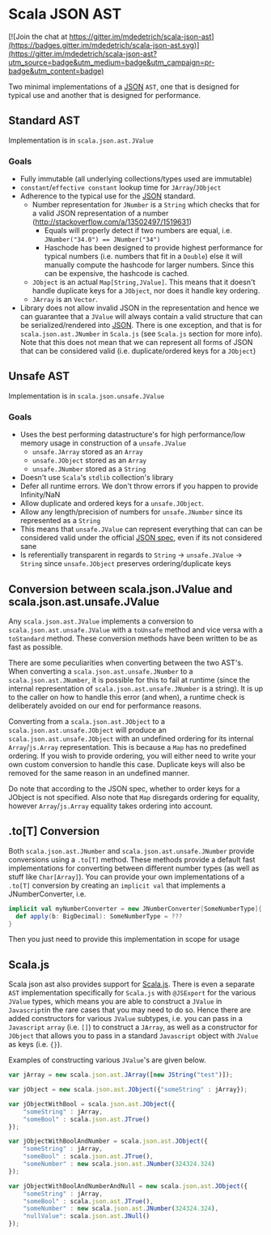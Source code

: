 # Scala JSON AST

[![Join the chat at https://gitter.im/mdedetrich/scala-json-ast](https://badges.gitter.im/mdedetrich/scala-json-ast.svg)](https://gitter.im/mdedetrich/scala-json-ast?utm_source=badge&utm_medium=badge&utm_campaign=pr-badge&utm_content=badge)

Two minimal implementations of a [JSON](https://en.wikipedia.org/wiki/JSON) `AST`, one that is designed for
typical use and another that is designed for performance.

## Standard AST
Implementation is in `scala.json.ast.JValue`

### Goals
- Fully immutable (all underlying collections/types used are immutable)
- `constant`/`effective constant` lookup time for `JArray`/`JObject`
- Adherence to the typical use for the [JSON](https://en.wikipedia.org/wiki/JSON) standard.
    - Number representation for `JNumber` is a `String` which checks that for a valid JSON representation
      of a number (http://stackoverflow.com/a/13502497/1519631)
      - Equals will properly detect if two numbers are equal, i.e. `JNumber("34.0") == JNumber("34")`
      - Haschode has been designed to provide highest performance for typical numbers (i.e. numbers that fit in
      a `Double`) else it will manually compute the hashcode for larger numbers. Since this can be expensive, the
      hashcode is cached.
    - `JObject` is an actual `Map[String,JValue]`. This means that it doesn't handle duplicate keys for a `JObject`,
    nor does it handle key ordering.
    - `JArray` is an `Vector`.
- Library does not allow invalid JSON in the representation and hence we can guarantee that a `JValue` will 
always contain a valid structure that can be serialized/rendered into [JSON](https://en.wikipedia.org/wiki/JSON). 
There is one exception, and that is for `scala.json.ast.JNumber` in `Scala.js` (see `Scala.js` 
section for more info). Note that this does not mean that we can represent all forms of JSON that can be considered valid
(i.e. duplicate/ordered keys for a `JObject`)

## Unsafe AST
Implementation is in `scala.json.unsafe.JValue`

### Goals
- Uses the best performing datastructure's for high performance/low memory usage in construction of a `unsafe.JValue`
    - `unsafe.JArray` stored as an `Array`
    - `unsafe.JObject` stored as an `Array`
    - `unsafe.JNumber` stored as a `String`
- Doesn't use `Scala`'s `stdlib` collection's library
- Defer all runtime errors. We don't throw errors if you happen to provide Infinity/NaN
- Allow duplicate and ordered keys for a `unsafe.JObject`.
- Allow any length/precision of numbers for `unsafe.JNumber` since its represented as a `String`
- This means that `unsafe.JValue` can represent everything that can
can be considered valid under the official [JSON spec](https://www.ietf.org/rfc/rfc4627.txt), even if its not considered sane
- Is referentially transparent in regards to `String` -> `unsafe.JValue` -> `String` since `unsafe.JObject` preserves ordering/duplicate
keys

## Conversion between scala.json.JValue and scala.json.ast.unsafe.JValue

Any `scala.json.ast.JValue` implements a conversion to `scala.json.ast.unsafe.JValue` with a `toUnsafe` method and vice versa with a
`toStandard` method. These conversion methods have been written to be as fast as possible.

There are some peculiarities when converting between the two AST's. When converting a `scala.json.ast.unsafe.JNumber` to a 
`scala.json.ast.JNumber`, it is possible for this to fail at runtime (since the internal representation of 
`scala.json.ast.unsafe.JNumber` is a string). It is up to the caller on how to handle this error (and when), 
a runtime check is deliberately avoided on our end for performance reasons.

Converting from a `scala.json.ast.JObject` to a `scala.json.ast.unsafe.JObject` will produce 
an `scala.json.ast.unsafe.JObject` with an undefined ordering for its internal `Array`/`js.Array` representation.
This is because a `Map` has no predefined ordering. If you wish to provide ordering, you will either need
to write your own custom conversion to handle this case. Duplicate keys will also be removed for the same reason
in an undefined manner.

Do note that according to the JSON spec, whether to order keys for a JObject is not specified. Also note that `Map` 
disregards ordering for equality, however `Array`/`js.Array` equality takes ordering into account.

## .to[T] Conversion

Both `scala.json.ast.JNumber` and `scala.json.ast.unsafe.JNumber` provide conversions using a `.to[T]` method. These methods 
provide a default fast implementations for converting between different number types (as well
as stuff like `Char[Array]`). You can provide your own implementations of a `.to[T]` 
conversion by creating an `implicit val` that implements a JNumberConverter, i.e.

```scala
implicit val myNumberConverter = new JNumberConverter[SomeNumberType]{
  def apply(b: BigDecimal): SomeNumberType = ???
}
```

Then you just need to provide this implementation in scope for usage

## Scala.js
Scala json ast also provides support for [Scala.js](https://github.com/scala-js/scala-js). 
There is even a separate `AST` implementation specifically for `Scala.js` with `@JSExport` for the various `JValue` types, 
which means you are able to construct a `JValue` in `Javascript`in the rare cases that you may need to do so. 
Hence there are added constructors for various `JValue` subtypes, i.e. you can pass in a `Javascript` `array` (i.e. `[]`) 
to construct a `JArray`, as well as a constructor for `JObject` that allows you to pass in a standard `Javascript` 
object with `JValue` as keys (i.e. `{}`).

Examples of constructing various `JValue`'s are given below.

```javascript
var jArray = new scala.json.ast.JArray([new JString("test")]);

var jObject = new scala.json.ast.JObject({"someString" : jArray});

var jObjectWithBool = scala.json.ast.JObject({
    "someString" : jArray,
    "someBool" : scala.json.ast.JTrue()
});

var jObjectWithBoolAndNumber = scala.json.ast.JObject({
    "someString" : jArray,
    "someBool" : scala.json.ast.JTrue(),
    "someNumber" : new scala.json.ast.JNumber(324324.324)
});

var jObjectWithBoolAndNumberAndNull = new scala.json.ast.JObject({
    "someString" : jArray,
    "someBool" : scala.json.ast.JTrue(),
    "someNumber" : new scala.json.ast.JNumber(324324.324),
    "nullValue": scala.json.ast.JNull()
});
```
